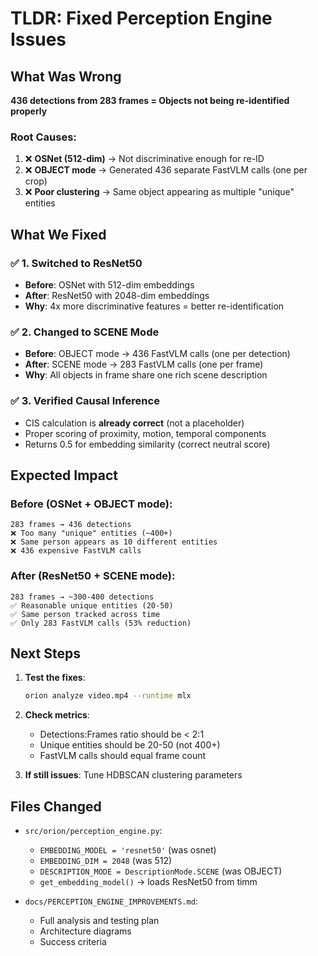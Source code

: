 # TLDR: Fixed Perception Engine Issues

## What Was Wrong

**436 detections from 283 frames = Objects not being re-identified properly**

### Root Causes:
1. ❌ **OSNet (512-dim)** → Not discriminative enough for re-ID
2. ❌ **OBJECT mode** → Generated 436 separate FastVLM calls (one per crop)
3. ❌ **Poor clustering** → Same object appearing as multiple "unique" entities

## What We Fixed

### ✅ 1. Switched to ResNet50
- **Before**: OSNet with 512-dim embeddings
- **After**: ResNet50 with 2048-dim embeddings  
- **Why**: 4x more discriminative features = better re-identification

### ✅ 2. Changed to SCENE Mode
- **Before**: OBJECT mode → 436 FastVLM calls (one per detection)
- **After**: SCENE mode → 283 FastVLM calls (one per frame)
- **Why**: All objects in frame share one rich scene description

### ✅ 3. Verified Causal Inference
- CIS calculation is **already correct** (not a placeholder)
- Proper scoring of proximity, motion, temporal components
- Returns 0.5 for embedding similarity (correct neutral score)

## Expected Impact

### Before (OSNet + OBJECT mode):
```
283 frames → 436 detections
❌ Too many "unique" entities (~400+)
❌ Same person appears as 10 different entities
❌ 436 expensive FastVLM calls
```

### After (ResNet50 + SCENE mode):
```
283 frames → ~300-400 detections
✅ Reasonable unique entities (20-50)
✅ Same person tracked across time
✅ Only 283 FastVLM calls (53% reduction)
```

## Next Steps

1. **Test the fixes**:
   ```bash
   orion analyze video.mp4 --runtime mlx
   ```

2. **Check metrics**:
   - Detections:Frames ratio should be < 2:1
   - Unique entities should be 20-50 (not 400+)
   - FastVLM calls should equal frame count

3. **If still issues**: Tune HDBSCAN clustering parameters

## Files Changed

- `src/orion/perception_engine.py`:
  - `EMBEDDING_MODEL = 'resnet50'` (was osnet)
  - `EMBEDDING_DIM = 2048` (was 512)
  - `DESCRIPTION_MODE = DescriptionMode.SCENE` (was OBJECT)
  - `get_embedding_model()` → loads ResNet50 from timm

- `docs/PERCEPTION_ENGINE_IMPROVEMENTS.md`:
  - Full analysis and testing plan
  - Architecture diagrams
  - Success criteria
